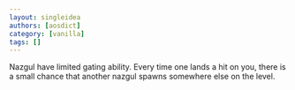 ```yaml
---
layout: singleidea
authors: [aosdict]
category: [vanilla]
tags: []
---
```

Nazgul have limited gating ability. Every time one lands a hit on you, there is a small chance that another nazgul spawns somewhere else on the level.
